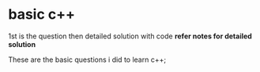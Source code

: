# basic c++
1st is the question then detailed solution with code **refer notes for detailed solution**


These are the basic questions i did to learn c++;
